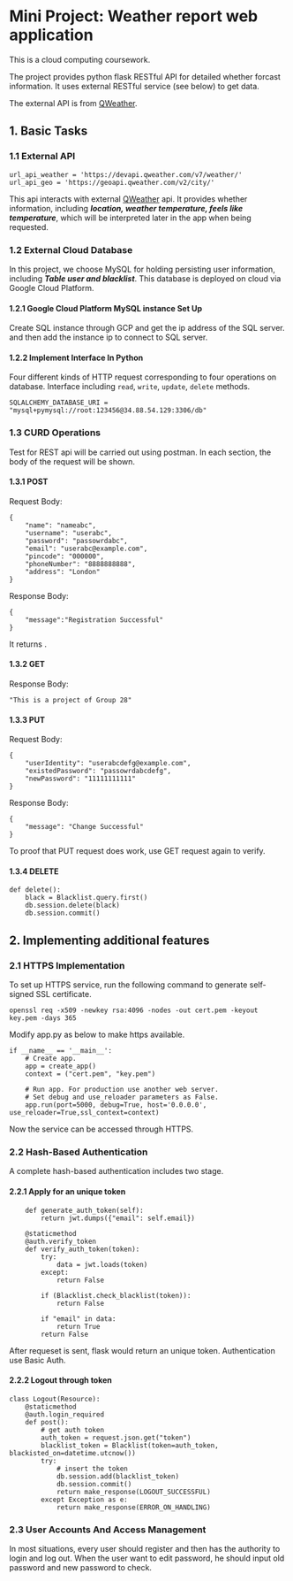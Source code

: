 # Mini Project: Weather report web application
This is a cloud computing coursework.

The project provides python flask RESTful API for detailed whether forcast information. It uses external RESTful service (see below) to get data.

The external API is from [QWeather](https://dev.qweather.com/en/). 




## 1. Basic Tasks

### 1.1 External API

```
url_api_weather = 'https://devapi.qweather.com/v7/weather/'
url_api_geo = 'https://geoapi.qweather.com/v2/city/'
```
This api interacts with external [QWeather](https://dev.qweather.com/en/) api. It provides whether information, including ***location, weather temperature, feels like temperature***, which will be interpreted later in the app when being requested.

### 1.2 External Cloud Database

In this project, we choose MySQL for holding persisting user information, including ***Table user and blacklist***. This database is deployed on cloud via Google Cloud Platform.

#### 1.2.1 Google Cloud Platform MySQL instance Set Up

Create SQL instance through GCP and get the ip address of  the SQL server. and then add the instance ip to connect to SQL server.

#### 1.2.2 Implement Interface In Python

Four different kinds of HTTP request corresponding to four operations on database. Interface including ```read```, ```write```, ```update```, ```delete``` methods.

```
SQLALCHEMY_DATABASE_URI = "mysql+pymysql://root:123456@34.88.54.129:3306/db"
```



### 1.3 CURD Operations

Test for REST api will be carried out using postman. In each section, the body of the request will be shown.

#### 1.3.1 POST
Request Body:
```
{
    "name": "nameabc",
    "username": "userabc",
    "password": "passowrdabc",
    "email": "userabc@example.com",
    "pincode": "000000",
    "phoneNumber": "8888888888",
    "address": "London"
}
```
Response Body:
```
{
	"message":"Registration Successful"
}
```

It returns .
#### 1.3.2 GET
Response Body:
```
"This is a project of Group 28"
```
#### 1.3.3 PUT
Request Body:
```
{
    "userIdentity": "userabcdefg@example.com",
    "existedPassword": "passowrdabcdefg",
    "newPassword": "11111111111"
}
```


Response Body:
```
{
    "message": "Change Successful"
}
```

To proof that PUT request does work, use GET request again to verify.

#### 1.3.4 DELETE
```
def delete():
    black = Blacklist.query.first()
    db.session.delete(black)
    db.session.commit()
```



## 2. Implementing additional features
### 2.1 HTTPS Implementation

To set up HTTPS service, run the following command to generate self-signed SSL certificate.

```
openssl req -x509 -newkey rsa:4096 -nodes -out cert.pem -keyout key.pem -days 365
```

Modify app.py as below to make https available.

```
if __name__ == '__main__':
    # Create app.
    app = create_app()
    context = ("cert.pem", "key.pem")

    # Run app. For production use another web server.
    # Set debug and use_reloader parameters as False.
    app.run(port=5000, debug=True, host='0.0.0.0', use_reloader=True,ssl_context=context)
```

Now the service can be accessed through HTTPS.

### 2.2 Hash-Based Authentication

A complete hash-based authentication includes two stage.

#### 2.2.1 Apply for an unique token

```
    def generate_auth_token(self):
        return jwt.dumps({"email": self.email})

    @staticmethod
    @auth.verify_token
    def verify_auth_token(token):
        try:
            data = jwt.loads(token)
        except:
            return False

        if (Blacklist.check_blacklist(token)):
            return False

        if "email" in data:
            return True
        return False
```

After requeset is sent, flask would return an unique token. Authentication use Basic Auth.

#### 2.2.2 Logout through token

```
class Logout(Resource):
    @staticmethod
    @auth.login_required
    def post():
        # get auth token
        auth_token = request.json.get("token")
        blacklist_token = Blacklist(token=auth_token, blackisted_on=datetime.utcnow())
        try:
            # insert the token
            db.session.add(blacklist_token)
            db.session.commit()
            return make_response(LOGOUT_SUCCESSFUL)
        except Exception as e:
            return make_response(ERROR_ON_HANDLING)
```

### 2.3 User Accounts And Access Management

In most situations, every user should register and then has the authority to login and log out. When the user want to edit password, he should input old password and new password to check.

